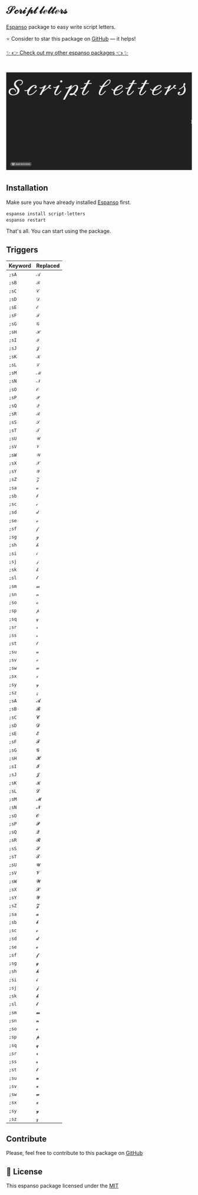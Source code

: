 # 𝒮𝒸𝓇𝒾𝓅𝓉 𝓁ℯ𝓉𝓉ℯ𝓇𝓈

[Espanso](https://espanso.org) package to easy write script letters.

⭐️ Consider to star this package on [GitHub](https://github.com/kopach/espanso-package-script-letters/stargazers) — it helps!

[✨ 👉 Check out my other espanso packages 👈 ✨](https://github.com/kopach?tab=repositories&q=espanso-package&type=source)

<h1 align="center">

![demo](./assets/demo.gif)

</h1>

## Installation

Make sure you have already installed [Espanso](https://espanso.org/install) first.

```sh
espanso install script-letters
espanso restart
```

That's all. You can start using the package.

## Triggers

| Keyword | Replaced |
| ------- | -------- |
| `;sA`   | `𝒜`      |
| `;sB`   | `ℬ`      |
| `;sC`   | `𝒞`      |
| `;sD`   | `𝒟`      |
| `;sE`   | `ℰ`      |
| `;sF`   | `ℱ`      |
| `;sG`   | `𝒢`      |
| `;sH`   | `ℋ`      |
| `;sI`   | `ℐ`      |
| `;sJ`   | `𝒥`      |
| `;sK`   | `𝒦`      |
| `;sL`   | `ℒ`      |
| `;sM`   | `ℳ`      |
| `;sN`   | `𝒩`      |
| `;sO`   | `𝒪`      |
| `;sP`   | `𝒫`      |
| `;sQ`   | `𝒬`      |
| `;sR`   | `ℛ`      |
| `;sS`   | `𝒮`      |
| `;sT`   | `𝒯`      |
| `;sU`   | `𝒰`      |
| `;sV`   | `𝒱`      |
| `;sW`   | `𝒲`      |
| `;sX`   | `𝒳`      |
| `;sY`   | `𝒴`      |
| `;sZ`   | `𝒵`      |
| `;sa`   | `𝒶`      |
| `;sb`   | `𝒷`      |
| `;sc`   | `𝒸`      |
| `;sd`   | `𝒹`      |
| `;se`   | `ℯ`      |
| `;sf`   | `𝒻`      |
| `;sg`   | `ℊ`      |
| `;sh`   | `𝒽`      |
| `;si`   | `𝒾`      |
| `;sj`   | `𝒿`      |
| `;sk`   | `𝓀`      |
| `;sl`   | `𝓁`      |
| `;sm`   | `𝓂`      |
| `;sn`   | `𝓃`      |
| `;so`   | `ℴ`      |
| `;sp`   | `𝓅`      |
| `;sq`   | `𝓆`      |
| `;sr`   | `𝓇`      |
| `;ss`   | `𝓈`      |
| `;st`   | `𝓉`      |
| `;su`   | `𝓊`      |
| `;sv`   | `𝓋`      |
| `;sw`   | `𝓌`      |
| `;sx`   | `𝓍`      |
| `;sy`   | `𝓎`      |
| `;sz`   | `𝓏`      |
| `;sA`   | `𝓐`      |
| `;sB`   | `𝓑`      |
| `;sC`   | `𝓒`      |
| `;sD`   | `𝓓`      |
| `;sE`   | `𝓔`      |
| `;sF`   | `𝓕`      |
| `;sG`   | `𝓖`      |
| `;sH`   | `𝓗`      |
| `;sI`   | `𝓘`      |
| `;sJ`   | `𝓙`      |
| `;sK`   | `𝓚`      |
| `;sL`   | `𝓛`      |
| `;sM`   | `𝓜`      |
| `;sN`   | `𝓝`      |
| `;sO`   | `𝓞`      |
| `;sP`   | `𝓟`      |
| `;sQ`   | `𝓠`      |
| `;sR`   | `𝓡`      |
| `;sS`   | `𝓢`      |
| `;sT`   | `𝓣`      |
| `;sU`   | `𝓤`      |
| `;sV`   | `𝓥`      |
| `;sW`   | `𝓦`      |
| `;sX`   | `𝓧`      |
| `;sY`   | `𝓨`      |
| `;sZ`   | `𝓩`      |
| `;sa`   | `𝓪`      |
| `;sb`   | `𝓫`      |
| `;sc`   | `𝓬`      |
| `;sd`   | `𝓭`      |
| `;se`   | `𝓮`      |
| `;sf`   | `𝓯`      |
| `;sg`   | `𝓰`      |
| `;sh`   | `𝓱`      |
| `;si`   | `𝓲`      |
| `;sj`   | `𝓳`      |
| `;sk`   | `𝓴`      |
| `;sl`   | `𝓵`      |
| `;sm`   | `𝓶`      |
| `;sn`   | `𝓷`      |
| `;so`   | `𝓸`      |
| `;sp`   | `𝓹`      |
| `;sq`   | `𝓺`      |
| `;sr`   | `𝓻`      |
| `;ss`   | `𝓼`      |
| `;st`   | `𝓽`      |
| `;su`   | `𝓾`      |
| `;sv`   | `𝓿`      |
| `;sw`   | `𝔀`      |
| `;sx`   | `𝔁`      |
| `;sy`   | `𝔂`      |
| `;sz`   | `𝔃`      |

## Contribute

Please, feel free to contribute to this package on [GitHub](https://github.com/kopach/espanso-package-script-letters)

## 📄 License

This espanso package licensed under the [MIT](https://github.com/kopach/espanso-package-script-letters/blob/master/LICENSE)
